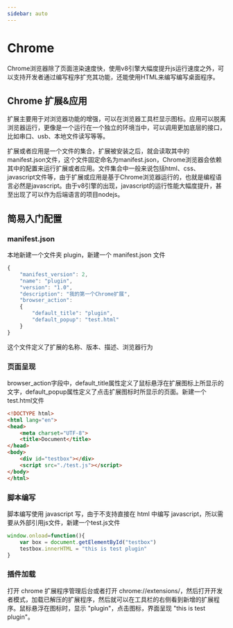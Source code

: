 ```yaml
---
sidebar: auto
---
```

# Chrome

Chrome浏览器除了页面渲染速度快，使用v8引擎大幅度提升js运行速度之外，可以支持开发者通过编写程序扩充其功能，还能使用HTML来编写编写桌面程序。

## Chrome 扩展&应用

扩展主要用于对浏览器功能的增强，可以在浏览器工具栏显示图标。应用可以脱离浏览器运行，更像是一个运行在一个独立的环境当中，可以调用更加底层的接口，比如串口、usb、本地文件读写等等。

扩展或者应用是一个文件的集合，扩展被安装之后，就会读取其中的manifest.json文件，这个文件固定命名为manifest.json，Chrome浏览器会依赖其中的配置来运行扩展或者应用。文件集合中一般来说包括html、css、javascript文件等，由于扩展或应用是基于Chrome浏览器运行的，也就是编程语言必然是javascript。由于v8引擎的出现，javascript的运行性能大幅度提升，甚至出现了可以作为后端语言的项目nodejs。

## 简易入门配置

### manifest.json

本地新建一个文件夹 plugin，新建一个 manifest.json 文件
```javascript
{
    "manifest_version": 2,
    "name": "plugin",
    "version": "1.0",
    "description": "我的第一个Chrome扩展",
    "browser_action":
    {
        "default_title": "plugin",
        "default_popup": "test.html"
    }
}
```
这个文件定义了扩展的名称、版本、描述、浏览器行为

### 页面呈现

browser_action字段中，default_title属性定义了鼠标悬浮在扩展图标上所显示的文字，default_popup属性定义了点击扩展图标时所显示的页面。新建一个test.html文件

```html
<!DOCTYPE html>
<html lang="en">
<head>
    <meta charset="UTF-8">
    <title>Document</title>
</head>
<body>
    <div id="testbox"></div>
    <script src="./test.js"></script>
</body>
</html>
```

### 脚本编写

脚本编写使用 javascript 写，由于不支持直接在 html 中编写 javascript，所以需要从外部引用js文件，新建一个test.js文件
```javascript
window.onload=function(){
    var box = document.getElementById("testbox")
    testbox.innerHTML = "this is test plugin"
}
```

### 插件加载

打开 chrome 扩展程序管理后台或者打开 chrome://extensions/，然后打开开发者模式，加载已解压的扩展程序，然后就可以在工具栏的右侧看到新增的扩展程序。鼠标悬浮在图标时，显示 "plugin"，点击图标，界面呈现 "this is test plugin"。